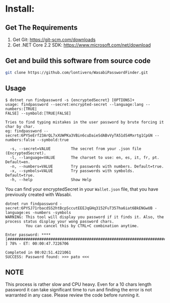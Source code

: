 # Install:

## Get The Requirements

1. Get Git: https://git-scm.com/downloads
2. Get .NET Core 2.2 SDK: https://www.microsoft.com/net/download
  
## Get and build this software from source code

```sh
git clone https://github.com/lontivero/WasabiPasswordFinder.git
```

## Usage

```
$ dotnet run findpassword -s {encryptedSecret} [OPTIONS]+ 
usage: findpassword --secret:encrypted-secret --language:lang --numbers:[TRUE|
FALSE] --symbold:[TRUE|FALSE]

Tries to find typing mistakes in the user password by brute forcing it char by char.
eg: findpassword --secret:6PYSeErf23ArQL7xXUWPKa3VBin6cuDaieSdABvVyTA51dS4Mxrtg1CpGN --numbers:false --symbold:true

  -s, --secret=VALUE         The secret from your .json file (EncryptedSecret).
  -l, --language=VALUE       The charset to use: en, es, it, fr, pt. Default=en.
  -n, --numbers=VALUE        Try passwords with numbers. Default=true.
  -x, --symbols=VALUE        Try passwords with symbolds. Default=true.
  -h, --help                 Show Help
``` 

You can find your encryptedSecret in your `Wallet.json` file, that you have previously created with Wasabi.


```
dotnet run findpassword -secret:6PYSJ71rbacdSS2htBcpSccutEEEJqGHq3152FuT357ha6iat6BkENGwUB -language:es -numbers -symbols
WARNING: This tool will display you password if it finds it. Also, the process status display your wong password chars.
         You can cancel this by CTRL+C combination anytime.

Enter password: ****
[##############################################################################                      ] 78% - ET: 00:00:47.7226706

Completed in 00:02:51.4221061
SUCCESS: Password found: >>> pato <<<
```

## NOTE

This process is rather slow and CPU heavy. Even for a 10 chars length password it can take significant time to run and
finding the error is not warranted in any case. Please review the code before running it.